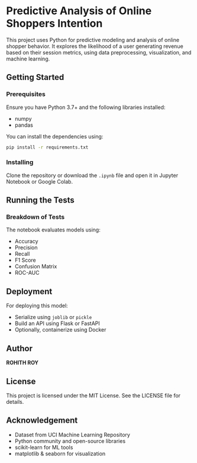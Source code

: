 # Predictive Analysis of Online Shoppers Intention

This project uses Python for predictive modeling and analysis of online shopper behavior. It explores the likelihood of a user generating revenue based on their session metrics, using data preprocessing, visualization, and machine learning.

## Getting Started

### Prerequisites

Ensure you have Python 3.7+ and the following libraries installed:

- numpy
- pandas

You can install the dependencies using:

```bash
pip install -r requirements.txt
```

### Installing

Clone the repository or download the `.ipynb` file and open it in Jupyter Notebook or Google Colab.

## Running the Tests

### Breakdown of Tests

The notebook evaluates models using:

- Accuracy
- Precision
- Recall
- F1 Score
- Confusion Matrix
- ROC-AUC

## Deployment

For deploying this model:

- Serialize using `joblib` or `pickle`
- Build an API using Flask or FastAPI
- Optionally, containerize using Docker

## Author

**ROHITH ROY**

## License

This project is licensed under the MIT License. See the LICENSE file for details.

## Acknowledgement

- Dataset from UCI Machine Learning Repository
- Python community and open-source libraries
- scikit-learn for ML tools
- matplotlib & seaborn for visualization

